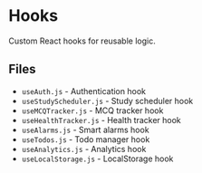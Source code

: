 # Hooks

Custom React hooks for reusable logic.

## Files

- `useAuth.js` - Authentication hook
- `useStudyScheduler.js` - Study scheduler hook
- `useMCQTracker.js` - MCQ tracker hook
- `useHealthTracker.js` - Health tracker hook
- `useAlarms.js` - Smart alarms hook
- `useTodos.js` - Todo manager hook
- `useAnalytics.js` - Analytics hook
- `useLocalStorage.js` - LocalStorage hook
